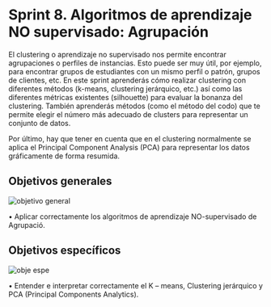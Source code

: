 # Sprint 8. Algoritmos de aprendizaje NO supervisado: Agrupación

El clustering o aprendizaje no supervisado nos permite encontrar agrupaciones o perfiles de instancias. Esto puede ser muy útil, por ejemplo, para encontrar grupos de estudiantes con un mismo perfil o patrón, grupos de clientes, etc. En este sprint aprenderás cómo realizar clustering con diferentes métodos (k-means, clustering jerárquico, etc.) así como las diferentes métricas existentes (silhouette) para evaluar la bonanza del clustering. También aprenderás métodos (como el método del codo) que te permite elegir el número más adecuado de clusters para representar un conjunto de datos.


Por último, hay que tener en cuenta que en el clustering normalmente se aplica el Principal Component Analysis (PCA) para representar los datos gráficamente de forma resumida.

## Objetivos generales

![objetivo general](https://user-images.githubusercontent.com/122302639/226709358-70eff5e5-29ec-43a8-ad8b-ffbae0a41e2e.png)


• Aplicar correctamente los algoritmos de aprendizaje NO-supervisado de Agrupació.


## Objetivos específicos

![obje espe](https://user-images.githubusercontent.com/122302639/226709628-ab4cb5fb-ff14-4bc7-8660-3a0eb8d2dfc2.jpg)

• Entender e interpretar correctamente el K – means, Clustering jerárquico y PCA (Principal Components Analytics).

